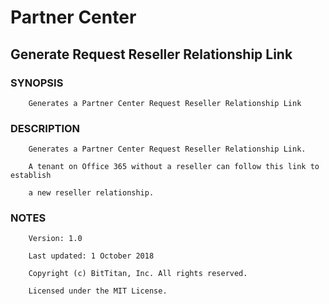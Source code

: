 # Partner Center
## Generate Request Reseller Relationship Link
### SYNOPSIS
```
    Generates a Partner Center Request Reseller Relationship Link
```
### DESCRIPTION
```
    Generates a Partner Center Request Reseller Relationship Link.
    A tenant on Office 365 without a reseller can follow this link to establish
    a new reseller relationship.
```
### NOTES
```
    Version: 1.0
    Last updated: 1 October 2018
    Copyright (c) BitTitan, Inc. All rights reserved.
    Licensed under the MIT License.
```

